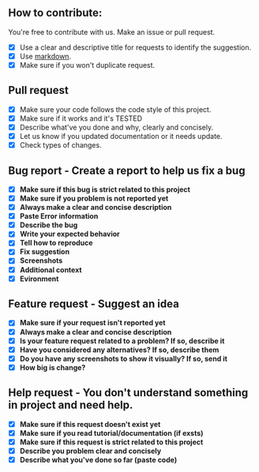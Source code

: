 ## How to contribute:
You're free to contribute with us. Make an issue or pull request.
- [x] Use a clear and descriptive title for requests to identify the suggestion.
- [x] Use [markdown](https://help.github.com/articles/getting-started-with-writing-and-formatting-on-github/).
- [x] Make sure if you won't duplicate request.

## Pull request
- [x] Make sure your code follows the code style of this project.
- [x] Make sure if it works and it's TESTED
- [x] Describe what've you done and why, clearly and concisely.
- [x] Let us know if you updated documentation or it needs update.
- [x] Check types of changes.

## Bug report - Create a report to help us fix a bug
- [x] **Make sure if this bug is strict related to this project**
- [x] **Make sure if you problem is not reported yet**
- [x] **Always make a clear and concise description**
- [x] **Paste Error information**
- [x] **Describe the bug**
- [x] **Write your expected behavior**
- [x] **Tell how to reproduce**
- [x] **Fix suggestion**
- [x] **Screenshots**
- [x] **Additional context**
- [x] **Evironment**

## Feature request - Suggest an idea
- [x] **Make sure if your request isn't reported yet**
- [x] **Always make a clear and concise description**
- [x] **Is your feature request related to a problem? If so, describe it**
- [x] **Have you considered any alternatives? If so, describe them**
- [x] **Do you have any screenshots to show it visually? If so, send it**
- [x] **How big is change?**

## Help request - You don't understand something in project and need help.
- [x] **Make sure if this request doesn't exist yet**
- [x] **Make sure if you read tutorial/documentation (if exsts)**
- [x] **Make sure if this request is strict related to this project**
- [x] **Describe you problem clear and concisely**
- [x] **Describe what you've done so far (paste code)**
